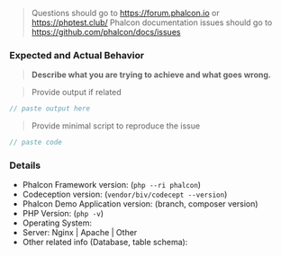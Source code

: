 > Questions should go to https://forum.phalcon.io or https://phptest.club/
> Phalcon documentation issues should go to https://github.com/phalcon/docs/issues

### Expected and Actual Behavior

> **Describe what you are trying to achieve and what goes wrong.**

> Provide output if related

```php
// paste output here
```
> Provide minimal script to reproduce the issue

```php
// paste code
```

### Details

* Phalcon Framework version: (`php --ri phalcon`)
* Codeception version: (`vendor/biv/codecept --version`)
* Phalcon Demo Application version: (branch, composer version)
* PHP Version: (`php -v`)
* Operating System:
* Server: Nginx | Apache | Other
* Other related info (Database, table schema): 
